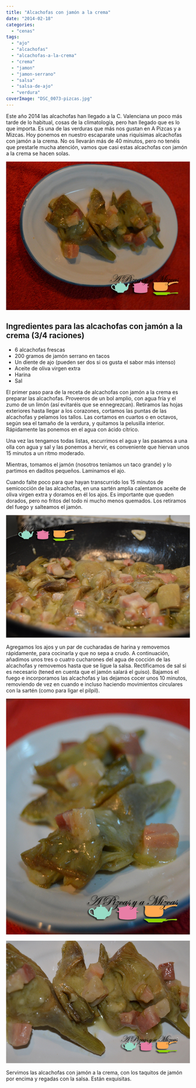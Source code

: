 ```yaml
---
title: "Alcachofas con jamón a la crema"
date: "2014-02-18"
categories:
  - "cenas"
tags:
  - "ajo"
  - "alcachofas"
  - "alcachofas-a-la-crema"
  - "crema"
  - "jamon"
  - "jamon-serrano"
  - "salsa"
  - "salsa-de-ajo"
  - "verdura"
coverImage: "DSC_0073-pizcas.jpg"
---
```


Este año 2014 las alcachofas han llegado a la C. Valenciana un poco más tarde de lo habitual, cosas de la climatología, pero han llegado que es lo que importa. Es una de las verduras que más nos gustan en A Pizcas y a Mizcas. Hoy ponemos en nuestro escaparate unas riquísimas alcachofas con jamón a la crema. No os llevarán más de 40 minutos, pero no tenéis que prestarle mucha atención, vamos que casi estas alcachofas con jamón a la crema se hacen solas.

![alcachofas con jamón ](images/DSC_0072-pizcas.jpg)

## Ingredientes para las alcachofas con jamón a la crema (3/4 raciones)

- 6 alcachofas frescas
- 200 gramos de jamón serrano en tacos
- Un diente de ajo (pueden ser dos si os gusta el sabor más intenso)
- Aceite de oliva virgen extra
- Harina
- Sal

El primer paso para de la receta de alcachofas con jamón a la crema es preparar las alcachofas. Proveeros de un bol amplio, con agua fría y el zumo de un limón (así evitaréis que se ennegrezcan). Retiramos las hojas exteriores hasta llegar a los corazones, cortamos las puntas de las alcachofas y pelamos los tallos. Las cortamos en cuartos o en octavos, según sea el tamaño de la verdura, y quitamos la pelusilla interior. Rápidamente las ponemos en el agua con ácido cítrico.

Una vez las tengamos todas listas, escurrimos el agua y las pasamos a una olla con agua y sal y las ponemos a hervir, es conveniente que hiervan unos 15 minutos a un ritmo moderado.

Mientras, tomamos el jamón (nosotros teníamos un taco grande) y lo partimos en daditos pequeños. Laminamos el ajo.

Cuando falte poco para que hayan transcurrido los 15 minutos de semicocción de las alcachofas, en una sartén amplia calentamos aceite de oliva virgen extra y doramos en él los ajos. Es importante que queden dorados, pero no fritos del todo ni mucho menos quemados. Los retiramos del fuego y salteamos el jamón.

![alcachofas con jamón ](images/DSC_0083-pizcas.jpg)

Agregamos los ajos y un par de cucharadas de harina y removemos rápidamente, para cocinarla y que no sepa a crudo. A continuación, añadimos unos tres o cuatro cucharones del agua de cocción de las alcachofas y removemos hasta que se ligue la salsa. Rectificamos de sal si es necesario (tened en cuenta que el jamón salará el guiso). Bajamos el fuego e incorporamos las alcachofas y las dejamos cocer unos 10 minutos, removiendo de vez en cuando e incluso haciendo movimientos circulares con la sartén (como para ligar el pilpil).

![alcachofas con jamón ](images/DSC_0073-pizcas.jpg)

![alcachofas con jamón ](images/DSC_0079-pizcas.jpg)

Servimos las alcachofas con jamón a la crema, con los taquitos de jamón por encima y regadas con la salsa. Están exquisitas.
